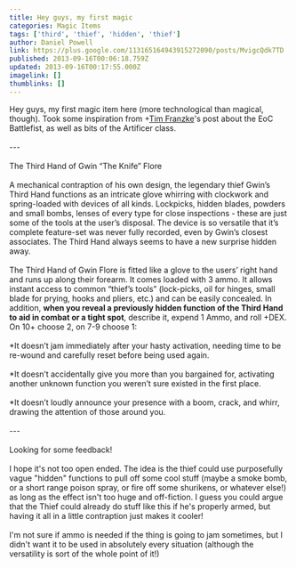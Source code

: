 ```yaml
---
title: Hey guys, my first magic
categories: Magic Items
tags: ['third', 'thief', 'hidden', 'thief']
author: Daniel Powell
link: https://plus.google.com/113165164943915272090/posts/MvigcQdk7TD
published: 2013-09-16T00:06:18.759Z
updated: 2013-09-16T00:17:55.000Z
imagelink: []
thumblinks: []
---
```


Hey guys, my first magic item here (more technological than magical, though). Took some inspiration from <span class="proflinkWrapper"><span class="proflinkPrefix">+</span><a class="proflink" href="https://plus.google.com/110330901807759406775" oid="110330901807759406775">Tim Franzke</a></span>&#39;s post about the EoC Battlefist, as well as bits of the Artificer class.<br /><br />---<br /><br />The Third Hand of Gwin “The Knife” Flore<br /><br />A mechanical contraption of his own design, the legendary thief Gwin’s Third Hand functions as an intricate glove whirring with clockwork and spring-loaded with devices of all kinds. Lockpicks, hidden blades, powders and small bombs, lenses of every type for close inspections - these are just some of the tools at the user’s disposal. The device is so versatile that it’s complete feature-set was never fully recorded, even by Gwin’s closest associates. The Third Hand always seems to have a new surprise hidden away.<br /><br />The Third Hand of Gwin Flore is fitted like a glove to the users’ right hand and runs up along their forearm. It comes loaded with 3 ammo. It allows instant access to common “thief’s tools” (lock-picks, oil for hinges, small blade for prying, hooks and pliers, etc.) and can be easily concealed. In addition, <b>when you reveal a previously hidden function of the Third Hand to aid in combat or a tight spot</b>, describe it, expend 1 Ammo, and roll +DEX. On 10+ choose 2, on 7-9 choose 1:<br /><br />*It doesn’t jam immediately after your hasty activation, needing time to be re-wound and carefully reset before being used again.<br /><br />*It doesn’t accidentally give you more than you bargained for, activating another unknown function you weren’t sure existed in the first place.<br /><br />*It doesn’t loudly announce your presence with a boom, crack, and whirr, drawing the attention of those around you.<br /><br />---<br /><br />Looking for some feedback!<br /><br />I hope it&#39;s not too open ended. The idea is the thief could use purposefully vague &quot;hidden&quot; functions to pull off some cool stuff (maybe a smoke bomb, or a short range poison spray, or fire off some shurikens, or whatever else!) as long as the effect isn&#39;t too huge and off-fiction. I guess you could argue that the Thief could already do stuff like this if he&#39;s properly armed, but having it all in a little contraption just makes it cooler!<br /><br />I&#39;m not sure if ammo is needed if the thing is going to jam sometimes, but I didn&#39;t want it to be used in absolutely every situation (although the versatility is sort of the whole point of it!)